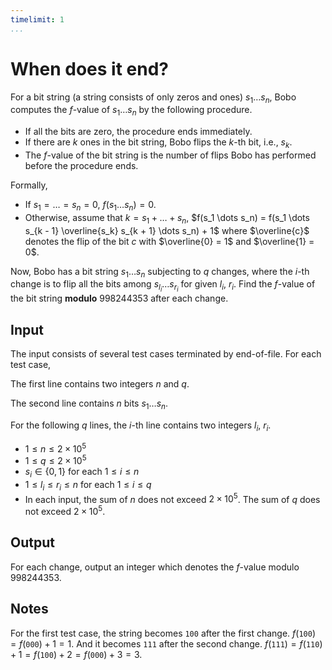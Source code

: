 ```yaml
---
timelimit: 1
...
```


# When does it end?

For a bit string (a string consists of only zeros and ones) $s_1\dots s_n$, Bobo computes the $f$-value of $s_1\dots s_n$ by the following procedure.

* If all the bits are zero, the procedure ends immediately.
* If there are $k$ ones in the bit string, Bobo flips the $k$-th bit, i.e., $s_k$.
* The $f$-value of the bit string is the number of flips Bobo has performed before the procedure ends.

Formally,

* If $s_1 = \dots = s_n = 0$, $f(s_1 \dots s_n) = 0$.
* Otherwise, assume that $k = s_1 + \dots + s_n$, $f(s_1 \dots s_n) = f(s_1 \dots s_{k - 1} \overline{s_k} s_{k + 1} \dots s_n) + 1$ where $\overline{c}$ denotes the flip of the bit $c$ with $\overline{0} = 1$ and $\overline{1} = 0$.

Now, Bobo has a bit string $s_1 \dots s_n$ subjecting to $q$ changes, where the $i$-th change is to flip all the bits among $s_{l_i} \dots s_{r_i}$ for given $l_i$, $r_i$. Find the $f$-value of the bit string **modulo** $998244353$ after each change.

## Input

The input consists of several test cases terminated by end-of-file. For each test case,

The first line contains two integers $n$ and $q$.

The second line contains $n$ bits $s_1 \dots s_n$.

For the following $q$ lines, the $i$-th line contains two integers $l_i$, $r_i$.

* $1 \le n \le 2 \times 10^5$
* $1 \le q \le 2 \times 10^5$
* $s_i \in \{0, 1\}$ for each $1 \leq i \leq n$
* $1 \leq l_i \leq r_i \leq n$ for each $1 \leq i \leq q$
* In each input, the sum of $n$ does not exceed $2 \times 10^5$. The sum of $q$ does not exceed $2 \times 10^5$.

## Output

For each change, output an integer which denotes the $f$-value modulo $998244353$.

<!--SAMPLES-->

## Notes

For the first test case, the string becomes `100` after the first change. $f(\texttt{100}) = f(\texttt{000}) + 1 = 1$. And it becomes `111` after the second change. $f(\texttt{111}) = f(\texttt{110}) + 1 = f(\texttt{100}) + 2 = f(\texttt{000}) + 3 = 3$.
